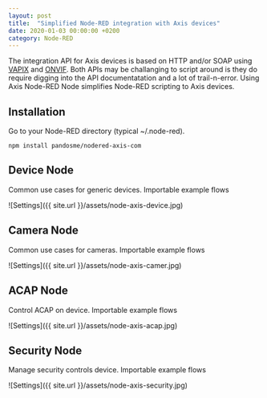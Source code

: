 ```yaml
---
layout: post
title:  "Simplified Node-RED integration with Axis devices"
date: 2020-01-03 00:00:00 +0200
category: Node-RED
---
```


The integration API for Axis devices is based on HTTP and/or SOAP using [VAPIX](https://www.axis.com/vapix-library/) and [ONVIF](https://www.onvif.org/). 
Both APIs may be challanging to script around is they do require digging into the API documentatation and a lot of trail-n-error.  Using Axis Node-RED Node simplifies Node-RED scripting to Axis devices.

## Installation
Go to your Node-RED directory (typical ~/.node-red).
```
npm install pandosme/nodered-axis-com
```

## Device Node
Common use cases for generic devices.  Importable example flows  

![Settings]({{ site.url }}/assets/node-axis-device.jpg)

## Camera Node
Common use cases for cameras.  Importable example flows  

![Settings]({{ site.url }}/assets/node-axis-camer.jpg)

## ACAP Node
Control ACAP on device.  Importable example flows  

![Settings]({{ site.url }}/assets/node-axis-acap.jpg)

## Security Node
Manage security controls device.  Importable example flows  

![Settings]({{ site.url }}/assets/node-axis-security.jpg)

